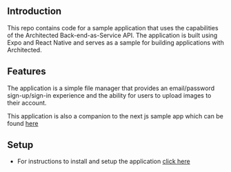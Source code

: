 ## Introduction

This repo contains code for a sample application that uses the capabilities of the Architected Back-end-as-Service API. The application is built using Expo and React Native and serves as a sample for building applications with Architected.

## Features

The application is a simple file manager that provides an email/password sign-up/sign-in experience and the ability for users to upload images to their account.

This application is also a companion to the next js sample app which can be found [here](https://github.com/Architected/next-js-sample-app)

## Setup

- For instructions to install and setup the application [click here](/app.md)
